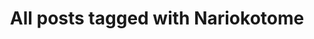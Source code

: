---
layout: tag
title: "All posts tagged with Nariokotome"
permalink: /weblog/tags/nariokotome/
taxonomy: Nariokotome
---